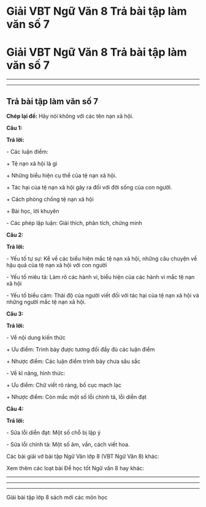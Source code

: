 # Giải VBT Ngữ Văn 8 Trả bài tập làm văn số 7

# Giải VBT Ngữ Văn 8 Trả bài tập làm văn số 7

* * *

* * *

## Trả bài tập làm văn số 7

**Chép lại đề:** Hãy nói không với các tên nạn xã hội. 

**Câu 1:**

**Trả lời:**

\- Các luận điểm: 

\+ Tệ nạn xã hội là gì 

\+ Những biểu hiện cụ thể của tệ nạn xã hội. 

\+ Tác hại của tệ nạn xã hội gây ra đối với đời sống của con người. 

\+ Cách phòng chống tệ nạn xã hội 

\+ Bài học, lời khuyên 

\- Các phép lập luận: Giải thích, phân tích, chứng minh 

**Câu 2:**

**Trả lời:**

\- Yếu tố tự sự: Kể về các biểu hiện mắc tệ nạn xã hội, những câu chuyện về hậu quả của tệ nạn xã hội với con người 

\- Yếu tố miêu tả: Làm rõ các hành vi, biểu hiện của các hành vi mắc tệ nạn xã hội 

\- Yếu tố biểu cảm: Thái độ của người viết đối với tác hại của tệ nạn xã hội và những người mắc tệ nạn xã hội. 

**Câu 3:**

**Trả lời:**

\- Về nội dung kiến thức 

\+ Ưu điểm: Trình bày được tương đối đầy đủ các luận điểm 

\+ Nhược điểm: Các luận điểm trình bày chưa sâu sắc 

\- Về kĩ năng, hình thức: 

\+ Ưu điểm: Chữ viết rõ ràng, bố cục mạch lạc 

\+ Nhược điểm: Còn mắc một số lỗi chính tả, lỗi diễn đạt 

**Câu 4:**

**Trả lời:**

\- Sửa lỗi diễn đạt: Một số chỗ bị lặp ý 

\- Sửa lỗi chính tả: Một số âm, vần, cách viết hoa. 

Các bài giải vở bài tập Ngữ Văn lớp 8 (VBT Ngữ Văn 8) khác:

Xem thêm các loạt bài Để học tốt Ngữ văn 8 hay khác:

* * *

* * *

* * *

Giải bài tập lớp 8 sách mới các môn học
